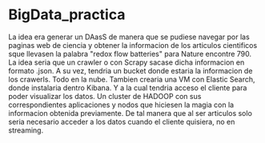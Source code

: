 # BigData_practica

La idea era generar un DAasS de manera que se pudiese navegar por las paginas web de ciencia y obtener la informacion de los articulos cientificos sque llevasen la palabra "redox flow batteries" para Nature encontre 790. La idea seria que un crawler o con Scrapy sacase dicha informacion en formato .json. A su vez, tendria un bucket donde estaria la informacion de los crawerls. Todo en la nube. Tambien crearia una VM con Elastic Search, donde instalaria dentro Kibana. Y a la cual tendria acceso el cliente para poder visualizar los datos. Un cluster de HADOOP con sus correspondientes aplicaciones y nodos que hiciesen la magia con la informacion obtenida previamente. De tal manera que al ser articulos solo seria necesario acceder a los datos cuando el cliente quisiera, no en streaming.
